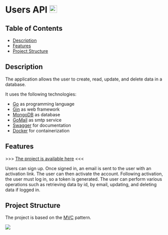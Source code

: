 # Users API <img height="24" width="24" src="https://cdn.jsdelivr.net/gh/devicons/devicon/icons/go/go-original.svg"/>

## Table of Contents

* [Description](#description)
* [Features](#features)
* [Project Structure](#project-structure)

## Description

The application allows the user to create, read, update, and delete data in a database.

It uses the following technologies: 

* [Go](https://golang.org/) as programming language          
* [Gin](https://github.com/gin-gonic/gin) as web framework
* [MongoDB](https://www.mongodb.com/) as database
* [GoMail](gopkg.in/mail.v2) as smtp service
* [Swagger](https://github.com/go-swagger/go-swagger) for documentation
* [Docker](https://www.docker.com/) for containerization


## Features

&gt;&gt;&gt; [The project is available here](https://go-users-api.onrender.com) &lt;&lt;&lt;

Users can sign up. Once signed in, an email is sent to the user with an activation link. The user can then activate the account. Following activation, the user must log in, so a token is generated. The user can perform various operations such as retrieving data by id, by email, updating, and deleting data if logged in.

## Project Structure

The project is based on the [MVC](https://en.wikipedia.org/wiki/Model%E2%80%93view%E2%80%93controller) pattern.

<image src="./public/mvc.png" />